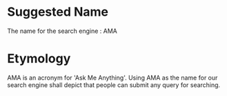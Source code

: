 # Suggested Name
The name for the search engine : AMA

# Etymology
AMA is an acronym for 'Ask Me Anything'. Using AMA as the name for our search
engine shall depict that people can submit any query for searching.
